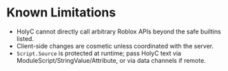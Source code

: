 # Known Limitations

- HolyC cannot directly call arbitrary Roblox APIs beyond the safe builtins listed.
- Client-side changes are cosmetic unless coordinated with the server.
- `Script.Source` is protected at runtime; pass HolyC text via ModuleScript/StringValue/Attribute, or via data channels if remote.
